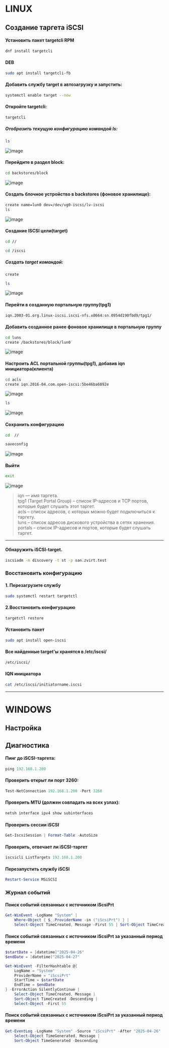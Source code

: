 # LINUX

## Создание таргета iSCSI

#### Установить пакет targetcli RPM
```bash
dnf install targetcli
```
#### DEB
```bash
sudo apt install targetcli-fb
```

#### Добавить службу target в автозагрузку и запустить:
```bash
systemctl enable target --now
```

#### Откройте targetcli:
```bash
targetcli
```

##### Отобразить текущую конфигурацию командой ls: 
```bash
ls
```
![image](https://github.com/user-attachments/assets/1a394873-432a-4eae-a442-3a6715d6b721)


#### Перейдите в раздел block:
```bash
cd backstores/block
```
![image](https://github.com/user-attachments/assets/09933fba-ca70-4bb0-aadf-a859be599cf7)


#### Создать блочное устройство в backstores (фоновое хранилище):
```bash
create name=lun0 dev=/dev/vg0-iscsi/lv-iscsi
ls
```
![image](https://github.com/user-attachments/assets/e55326d5-ec67-4f88-ad90-5d124719efb4)


#### Создание ISCSI цели(target)
```bash
cd //
```
```bash
cd /iscsi
```
##### Создать target командой:
```bash
create
```
```bash
ls
```
![image](https://github.com/user-attachments/assets/c295dd86-2a9a-4629-87b7-27b6de29de38)


#### Перейти в созданную портальную группу(tpg1)
```bash
iqn.2003-01.org.linux-iscsi.iscsi-nfs.x8664:sn.0954d190fbd9/tpg1/
```

#### Добавить созданное ранее фоновое хранилище в портальную группу
```bash
cd luns
create /backstores/block/lun0
```
![image](https://github.com/user-attachments/assets/dff2e610-31ef-4ca7-aef1-aa90f413387f)

#### Настроить ACL портальной группы(tpg1), добавив iqn инициатора(клиента)
```bash
cd acls
create iqn.2016-04.com.open-iscsi:5be46ba6892e
```
![image](https://github.com/user-attachments/assets/0fe5f5c6-a7a4-4641-9ccf-3cf3dd04632d)
```bash
ls
```
![image](https://github.com/user-attachments/assets/2a14d41b-4b56-4e0e-bad6-f3f5776809d6)


#### Сохранить конфигурацию
```bash
cd  //
```
```bash
saveconfig 
```
![image](https://github.com/user-attachments/assets/22f8f1ca-09e6-4eaf-9bc4-d47ab8cd8ebe)


#### Выйти
```bash
exit 
```
![image](https://github.com/user-attachments/assets/58b2b9a9-d5c6-4ef4-9ce3-60861386eaf5)


> iqn — имя таргета.  
> tpg1 (Target Portal Group) – список IP-адресов и TCP портов, которые будет слушать этот таргет.  
> acls – список адресов, с которых можно будет подключиться к таргету.  
> luns – список адресов дискового устройства в сетях хранения.  
> portals – список IP-адресов и портов, которые будет слушать таргет.  


----

#### Обнаружить iSCSI-target.
```bash
iscsiadm -m discovery -t st -p san.zvirt.test
```

### Восстановить конфигурацию
#### 1. Перезагрузите службу
```bash
sudo systemctl restart targetctl
```

#### 2.Восстановить конфигурацию
```bash
targetctl restore
```


#### Установить пакет
```bash
sudo apt install open-iscsi
```

#### Все найденные target'ы хранятся в /etc/iscsi/
```bash
/etc/iscsi/
```

#### IQN инициатора
```bash
cat /etc/iscsi/initiatorname.iscsi
```


----

# WINDOWS
## Настройка



## Диагностика

#### Пинг до iSCSI-таргета:
```powershell
ping 192.168.1.200
```

#### Проверить открыт ли порт 3260:
```powershell
Test-NetConnection 192.168.1.200 -Port 3260
```

#### Проверить MTU (должен совпадать на всех узлах):
```powershell
netsh interface ipv4 show subinterfaces
```

#### Проверить сессии iSCSI
```powershell
Get-IscsiSession | Format-Table -AutoSize
```

#### Проверить, отвечает ли iSCSI-таргет
```powershell
iscsicli ListTargets 192.168.1.200
```

#### Перезапустить службу iSCSI
```powershell
Restart-Service MSiSCSI
```

### Журнал событий

#### Поиск событий связанных с источником iScsiPrt
```powershell
Get-WinEvent -LogName "System" | 
    Where-Object { $_.ProviderName -in ("iScsiPrt") } | 
    Select-Object TimeCreated, Message -First 55 | Sort-Object TimeCreated -Descending
```

#### Поиск событий связанных с источником iScsiPrt за указанный период времени
```powershell
$startDate = [datetime]"2025-04-26"
$endDate = [datetime]"2025-04-27"

Get-WinEvent -FilterHashtable @{
    LogName = "System"
    ProviderName = "iScsiPrt"
    StartTime = $startDate
    EndTime = $endDate
} -ErrorAction SilentlyContinue | 
    Select-Object TimeCreated, Message | 
    Sort-Object TimeCreated -Descending | 
    Select-Object -First 55
```

#### Поиск событий связанных с источником iScsiPrt за указанный период времени
```powershell
Get-EventLog -LogName "System" -Source "iScsiPrt" -After "2025-04-26" -Before "2025-04-27" | 
    Select-Object TimeGenerated, Message | 
    Sort-Object TimeGenerated -Descending
```
